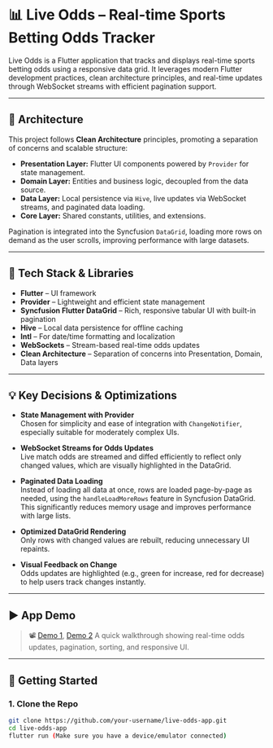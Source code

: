 # 📊 Live Odds – Real-time Sports Betting Odds Tracker

Live Odds is a Flutter application that tracks and displays real-time sports betting odds using a responsive data grid. It leverages modern Flutter development practices, clean architecture principles, and real-time updates through WebSocket streams with efficient pagination support.

---

## 🧠 Architecture

This project follows **Clean Architecture** principles, promoting a separation of concerns and scalable structure:

- **Presentation Layer:** Flutter UI components powered by `Provider` for state management.
- **Domain Layer:** Entities and business logic, decoupled from the data source.
- **Data Layer:** Local persistence via `Hive`, live updates via WebSocket streams, and paginated data loading.
- **Core Layer:** Shared constants, utilities, and extensions.

Pagination is integrated into the Syncfusion `DataGrid`, loading more rows on demand as the user scrolls, improving performance with large datasets.

---

## 🔧 Tech Stack & Libraries

- **Flutter** – UI framework
- **Provider** – Lightweight and efficient state management
- **Syncfusion Flutter DataGrid** – Rich, responsive tabular UI with built-in pagination
- **Hive** – Local data persistence for offline caching
- **Intl** – For date/time formatting and localization
- **WebSockets** – Stream-based real-time odds updates
- **Clean Architecture** – Separation of concerns into Presentation, Domain, Data layers

---

## 💡 Key Decisions & Optimizations

- **State Management with Provider**  
  Chosen for simplicity and ease of integration with `ChangeNotifier`, especially suitable for moderately complex UIs.

- **WebSocket Streams for Odds Updates**  
  Live match odds are streamed and diffed efficiently to reflect only changed values, which are visually highlighted in the DataGrid.

- **Paginated Data Loading**  
  Instead of loading all data at once, rows are loaded page-by-page as needed, using the `handleLoadMoreRows` feature in Syncfusion DataGrid. This significantly reduces memory usage and improves performance with large lists.

- **Optimized DataGrid Rendering**  
  Only rows with changed values are rebuilt, reducing unnecessary UI repaints.

- **Visual Feedback on Change**  
  Odds updates are highlighted (e.g., green for increase, red for decrease) to help users track changes instantly.

---

## ▶️ App Demo

> 📽️ [Demo 1](assets/demo.gif), [Demo 2](assets/demo2.gif)
> A quick walkthrough showing real-time odds updates, pagination, sorting, and responsive UI.

---

## 🚀 Getting Started

### 1. Clone the Repo
```bash
git clone https://github.com/your-username/live-odds-app.git
cd live-odds-app
flutter run (Make sure you have a device/emulator connected)

